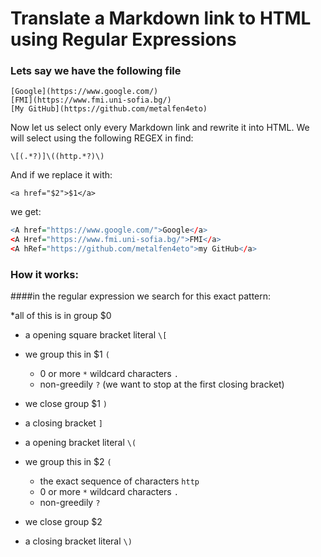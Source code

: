 # Translate a Markdown link to HTML using Regular Expressions

### Lets say we have the following file
```
[Google](https://www.google.com/)
[FMI](https://www.fmi.uni-sofia.bg/)
[My GitHub](https://github.com/metalfen4eto)
```
Now let us select only every Markdown link and rewrite it into HTML.
We will select using the following REGEX in find:
```regex
\[(.*?)]\((http.*?)\)
```
And if we replace it with:
```regex
<a href="$2">$1</a>
```
we get:
```r
<A href="https://www.google.com/">Google</a>
<A Href="https://www.fmi.uni-sofia.bg/">FMI</a>
<A hRef="https://github.com/metalfen4eto">my GitHub</a>
```

### How it works:
####in the regular expression we search for this exact pattern:

*all of this is in group $0
- a opening square bracket literal ```\[```

- we group this in $1 ```(```
	- 0 or more ```*``` wildcard characters ```.``` 
	- non-greedily ```?``` (we want to stop at the first closing bracket)
- we close group $1 ```)```

- a closing bracket ```]```

- a opening bracket literal ```\(```

- we group this in $2 ```(```
	- the exact sequence of characters ```http```
	- 0 or more ```*``` wildcard characters ```.``` 
	- non-greedily ```?```
- we close group $2

- a closing bracket literal ```\)```